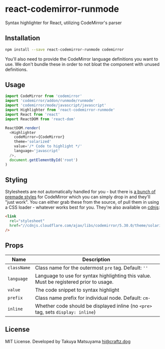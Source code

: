 react-codemirror-runmode
========================

Syntax highlighter for React, utilizing CodeMirror's parser

## Installation

```sh
npm install --save react-codemirror-runmode codemirror
```

You'll also need to provide the CodeMirror language definitions you want to use. We don't bundle these in order to not bloat the component with unused definitions.

## Usage

```javascript
import CodeMirror from 'codemirror'
import 'codemirror/addon/runmode/runmode'
import 'codemirror/mode/javascript/javascript'
import Highlighter from 'react-codemirror-runmode'
import React from 'react'
import ReactDOM from 'react-dom'

ReactDOM.render(
  <Highlighter
    codeMirror={CodeMirror}
    theme='solarized'
    value='/* Code to highlight */'
    language='javascript'
  />,
  document.getElementById('root')
)
```

## Styling

Stylesheets are not automatically handled for you - but there is [a bunch of premade styles](https://codemirror.net/demo/theme.html) for CodeMirror which you can simply drop in and they'll "just work". You can either grab these from the source, of pull them in using a CSS loader - whatever works best for you. They're also available on [cdnjs](https://cdnjs.com/libraries/codemirror):

```html
<link
  rel="stylesheet"
  href="//cdnjs.cloudflare.com/ajax/libs/codemirror/5.30.0/theme/solarized.min.css"
/>
```

## Props

| Name | Description |
|------|-------------|
| `className` | Class name for the outermost `pre` tag. Default: `''` |
| `language` | Language to use for syntax highlighting this value. Must be registered prior to usage. |
| `value` | The code snippet to syntax highlight |
| `prefix` | Class name prefix for individual node. Default: `cm-` |
| `inline` | Whether code should be displayed inline (no `<pre>` tag, sets `display: inline`) |

## License

MIT License. Developed by Takuya Matsuyama <hi@craftz.dog>